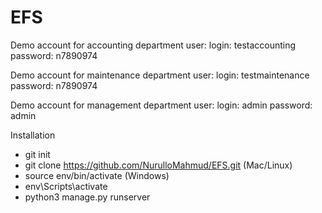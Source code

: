 # EFS
Demo account for accounting department user: 
login: testaccounting
password: n7890974

Demo account for maintenance department user: 
login: testmaintenance
password: n7890974

Demo account for management department user: 
login: admin
password: admin

Installation
- git init
- git clone https://github.com/NurulloMahmud/EFS.git
  (Mac/Linux)
- source env/bin/activate
  (Windows)
- env\Scripts\activate
- python3 manage.py runserver

